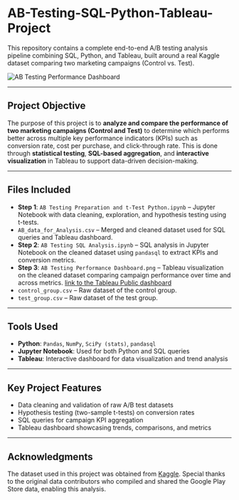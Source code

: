 # AB-Testing-SQL-Python-Tableau-Project
This repository contains a complete end-to-end A/B testing analysis pipeline combining SQL, Python, and Tableau, built around a real Kaggle dataset comparing two marketing campaigns (Control vs. Test).

![AB Testing Performance Dashboard](https://github.com/user-attachments/assets/f6fcaa79-b650-4e20-bcc2-f1a2488257c9)

---

## Project Objective

The purpose of this project is to **analyze and compare the performance of two marketing campaigns (Control and Test)** to determine which performs better across multiple key performance indicators (KPIs) such as conversion rate, cost per purchase, and click-through rate. This is done through **statistical testing**, **SQL-based aggregation**, and **interactive visualization** in Tableau to support data-driven decision-making.

---

## Files Included

- **Step 1**: `AB Testing Preparation and t-Test Python.ipynb` – Jupyter Notebook with data cleaning, exploration, and hypothesis testing using t-tests.
- `AB_data_for_Analysis.csv` – Merged and cleaned dataset used for SQL queries and Tableau dashboard.
- **Step 2**: `AB Testing SQL Analysis.ipynb` – SQL analysis in Jupyter Notebook on the cleaned dataset using `pandasql` to extract KPIs and conversion metrics.
- **Step 3**: `AB Testing Performance Dashboard.png` – Tableau visualization on the cleaned dataset comparing campaign performance over time and across metrics.
  [link to the Tableau Public dashboard](https://public.tableau.com/app/profile/adi.shalit/viz/ABTestingPerformance/ABTesting?publish=yes)
- `control_group.csv` – Raw dataset of the control group.
- `test_group.csv` – Raw dataset of the test group.


---

## Tools Used

- **Python**: `Pandas`, `NumPy`, `SciPy (stats)`, `pandasql`
- **Jupyter Notebook**: Used for both Python and SQL queries
- **Tableau**: Interactive dashboard for data visualization and trend analysis

---

## Key Project Features

- Data cleaning and validation of raw A/B test datasets  
- Hypothesis testing (two-sample t-tests) on conversion rates  
- SQL queries for campaign KPI aggregation  
- Tableau dashboard showcasing trends, comparisons, and metrics

---

## Acknowledgments

The dataset used in this project was obtained from [Kaggle](https://www.kaggle.com/datasets/amirmotefaker/ab-testing-dataset).
Special thanks to the original data contributors who compiled and shared the Google Play Store data, enabling this analysis.
